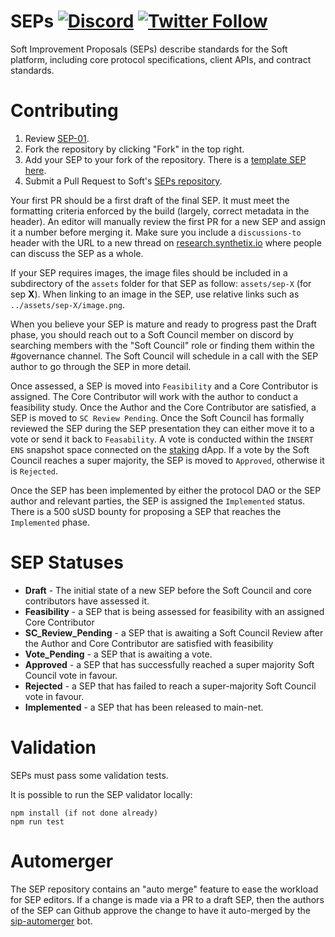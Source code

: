 # SEPs [![Discord](https://img.shields.io/discord/413890591840272394.svg?color=768AD4&label=discord&logo=https%3A%2F%2Fdiscordapp.com%2Fassets%2F8c9701b98ad4372b58f13fd9f65f966e.svg)](https://discordapp.com/channels/413890591840272394/) [![Twitter Follow](https://img.shields.io/twitter/follow/synthetix_io.svg?label=synthetix_io&style=social)](https://twitter.com/synthetix_io)

Soft Improvement Proposals (SEPs) describe standards for the Soft platform, including core protocol specifications, client APIs, and contract standards.

# Contributing

1.  Review [SEP-01](content/seps/sep-01.md).
2.  Fork the repository by clicking "Fork" in the top right.
3.  Add your SEP to your fork of the repository. There is a [template SEP here](sep-x.md).
4.  Submit a Pull Request to Soft's [SEPs repository](https://github.com/softdao/SEPs).

Your first PR should be a first draft of the final SEP. It must meet the formatting criteria enforced by the build (largely, correct metadata in the header). An editor will manually review the first PR for a new SEP and assign it a number before merging it. Make sure you include a `discussions-to` header with the URL to a new thread on [research.synthetix.io](https://research.synthetix.io) where people can discuss the SEP as a whole.

If your SEP requires images, the image files should be included in a subdirectory of the `assets` folder for that SEP as follow: `assets/sep-X` (for sep **X**). When linking to an image in the SEP, use relative links such as `../assets/sep-X/image.png`.

When you believe your SEP is mature and ready to progress past the Draft phase, you should reach out to a Soft Council member on discord by searching members with the "Soft Council" role or finding them within the #governance channel. The Soft Council will schedule in a call with the SEP author to go through the SEP in more detail.

Once assessed, a SEP is moved into `Feasibility` and a Core Contributor is assigned. The Core Contributor will work with the author to conduct a feasibility study. Once the Author and the Core Contributor are satisfied, a SEP is moved to `SC Review Pending`. Once the Soft Council has formally reviewed the SEP during the SEP presentation they can either move it to a vote or send it back to `Feasability`. A vote is conducted within the `INSERT ENS` snapshot space connected on the [staking](https://staking.synthetix.io/) dApp. If a vote by the Soft Council reaches a super majority, the SEP is moved to `Approved`, otherwise it is `Rejected`.

Once the SEP has been implemented by either the protocol DAO or the SEP author and relevant parties, the SEP is assigned the `Implemented` status. There is a 500 sUSD bounty for proposing a SEP that reaches the `Implemented` phase.


# SEP Statuses

- **Draft** - The initial state of a new SEP before the Soft Council and core contributors have assessed it.
- **Feasibility** - a SEP that is being assessed for feasibility with an assigned Core Contributor
- **SC_Review_Pending** - a SEP that is awaiting a Soft Council Review after the Author and Core Contributor are satisfied with feasibility
- **Vote_Pending** - a SEP that is awaiting a vote.
- **Approved** - a SEP that has successfully reached a super majority Soft Council vote in favour.
- **Rejected** - a SEP that has failed to reach a super-majority Soft Council vote in favour.
- **Implemented** - a SEP that has been released to main-net.

# Validation

SEPs must pass some validation tests.

It is possible to run the SEP validator locally:

```
npm install (if not done already)
npm run test
```

# Automerger

The SEP repository contains an "auto merge" feature to ease the workload for SEP editors. If a change is made via a PR to a draft SEP, then the authors of the SEP can Github approve the change to have it auto-merged by the [sip-automerger](https://github.com/bakaoh/sip_automerger) bot.
